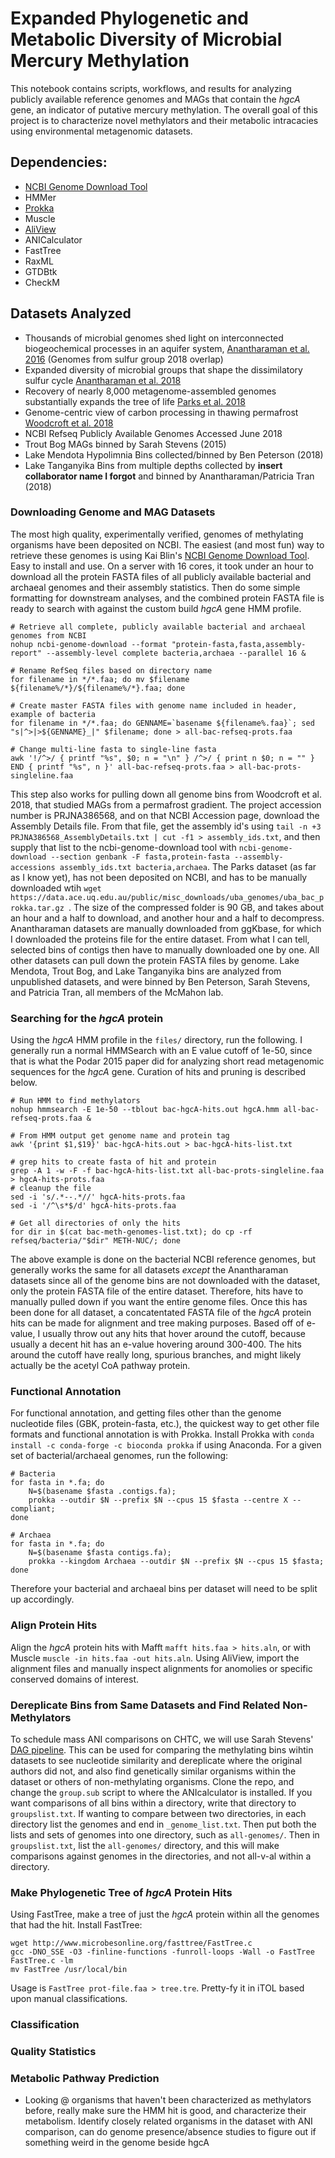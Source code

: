 # Expanded Phylogenetic and Metabolic Diversity of Microbial Mercury Methylation

This notebook contains scripts, workflows, and results for analyzing publicly available reference genomes and MAGs that contain the _hgcA_ gene, an indicator of putative mercury methylation. The overall goal of this project is to characterize novel methylators and their metabolic intracacies using environmental metagenomic datasets. 

## Dependencies: 

- [NCBI Genome Download Tool](https://github.com/kblin/ncbi-genome-download)
- HMMer
- [Prokka](https://github.com/tseemann/prokka) 
- Muscle
- [AliView](http://www.ormbunkar.se/aliview/)
- ANICalculator
- FastTree 
- RaxML 
- GTDBtk
- CheckM

## Datasets Analyzed 

- Thousands of microbial genomes shed light on interconnected biogeochemical processes in an aquifer system, [Anantharaman et al. 2016](https://www.nature.com/articles/ncomms13219) (Genomes from sulfur group 2018 overlap)
- Expanded diversity of microbial groups that shape the dissimilatory sulfur cycle [Anantharaman et al. 2018](https://www.nature.com/articles/s41396-018-0078-0)
- Recovery of nearly 8,000 metagenome-assembled genomes substantially expands the tree of life [Parks et al. 2018](https://www.nature.com/articles/s41564-017-0012-7)
- Genome-centric view of carbon processing in thawing permafrost [Woodcroft et al. 2018](https://www.nature.com/articles/s41586-018-0338-1)
- NCBI Refseq Publicly Available Genomes Accessed June 2018 
- Trout Bog MAGs binned by Sarah Stevens (2015)
- Lake Mendota Hypolimnia Bins collected/binned by Ben Peterson (2018)
- Lake Tanganyika Bins from multiple depths collected by **insert collaborator name I forgot** and binned by Anantharaman/Patricia Tran (2018)

### Downloading Genome and MAG Datasets

The most high quality, experimentally verified, genomes of methylating organisms have been deposited on NCBI. The easiest (and most fun) way to retrieve these genomes is using Kai Blin's [NCBI Genome Download Tool](https://github.com/kblin/ncbi-genome-download). Easy to install and use. On a server with 16 cores, it took under an hour to download all the protein FASTA files of all publicly available bacterial and archaeal genomes and their assembly statistics. Then do some simple formatting for downstream analyses, and the combined protein FASTA file is ready to search with against the custom build _hgcA_ gene HMM profile. 

```
# Retrieve all complete, publicly available bacterial and archaeal genomes from NCBI
nohup ncbi-genome-download --format "protein-fasta,fasta,assembly-report" --assembly-level complete bacteria,archaea --parallel 16 &

# Rename RefSeq files based on directory name
for filename in */*.faa; do mv $filename ${filename%/*}/${filename%/*}.faa; done

# Create master FASTA files with genome name included in header, example of bacteria
for filename in */*.faa; do GENNAME=`basename ${filename%.faa}`; sed "s|^>|>${GENNAME}_|" $filename; done > all-bac-refseq-prots.faa

# Change multi-line fasta to single-line fasta
awk '!/^>/ { printf "%s", $0; n = "\n" } /^>/ { print n $0; n = "" } END { printf "%s", n }' all-bac-refseq-prots.faa > all-bac-prots-singleline.faa
```

This step also works for pulling down all genome bins from Woodcroft et al. 2018, that studied MAGs from a permafrost gradient. The project accession number is PRJNA386568, and on that NCBI Accession page, download the Assembly Details file. From that file, get the assembly id's using `tail -n +3 PRJNA386568_AssemblyDetails.txt | cut -f1 > assembly_ids.txt`, and then supply that list to the ncbi-genome-download tool with `ncbi-genome-download --section genbank -F fasta,protein-fasta --assembly-accessions assembly_ids.txt bacteria,archaea`. The Parks dataset (as far as I know yet), has not been deposited on NCBI, and has to be manually downloaded wtih `wget https://data.ace.uq.edu.au/public/misc_downloads/uba_genomes/uba_bac_prokka.tar.gz `. The size of the compressed folder is 90 GB, and takes about an hour and a half to download, and another hour and a half to decompress. Anantharaman datasets are manually downloaded from ggKbase, for which I downloaded the proteins file for the entire dataset. From what I can tell, selected bins of contigs then have to manually downloaded one by one. All other datasets can pull down the protein FASTA files by genome. Lake Mendota, Trout Bog, and Lake Tanganyika bins are analyzed from unpublished datasets, and were binned by Ben Peterson, Sarah Stevens, and Patricia Tran, all members of the McMahon lab. 

### Searching for the _hgcA_ protein

Using the _hgcA_ HMM profile in the `files/` directory, run the following. I generally run a normal HMMSearch with an E value cutoff of 1e-50, since that is what the Podar 2015 paper did for analyzing short read metagenomic sequences for the _hgcA_ gene. Curation of hits and pruning is described below. 

```
# Run HMM to find methylators
nohup hmmsearch -E 1e-50 --tblout bac-hgcA-hits.out hgcA.hmm all-bac-refseq-prots.faa &

# From HMM output get genome name and protein tag
awk '{print $1,$19}' bac-hgcA-hits.out > bac-hgcA-hits-list.txt

# grep hits to create fasta of hit and protein
grep -A 1 -w -F -f bac-hgcA-hits-list.txt all-bac-prots-singleline.faa > hgcA-hits-prots.faa
# cleanup the file
sed -i 's/.*--.*//' hgcA-hits-prots.faa
sed -i '/^\s*$/d' hgcA-hits-prots.faa

# Get all directories of only the hits
for dir in $(cat bac-meth-genomes-list.txt); do cp -rf refseq/bacteria/"$dir" METH-NUC/; done
```

The above example is done on the bacterial NCBI reference genomes, but generally works the same for all datasets *except* the Anantharaman datasets since all of the genome bins are not downloaded with the dataset, only the protein FASTA file of the entire dataset. Therefore, hits have to manually pulled down if you want the entire genome files. Once this has been done for all dataset, a concatentated FASTA file of the _hgcA_ protein hits can be made for alignment and tree making purposes. Based off of e-value, I usually throw out any hits that hover around the cutoff, because usually a decent hit has an e-value hovering around 300-400. The hits around the cutoff have really long, spurious branches, and might likely actually be the acetyl CoA pathway protein. 

### Functional Annotation 

For functional annotation, and getting files other than the genome nucleotide files (GBK, protein-fasta, etc.), the quickest way to get other file formats and functional annotation is with Prokka. Install Prokka with `conda install -c conda-forge -c bioconda prokka` if using Anaconda. For a given set of bacterial/archaeal genomes, run the following: 

```
# Bacteria
for fasta in *.fa; do
    N=$(basename $fasta .contigs.fa);
    prokka --outdir $N --prefix $N --cpus 15 $fasta --centre X --compliant;
done

# Archaea
for fasta in *.fa; do
    N=$(basename $fasta contigs.fa);
    prokka --kingdom Archaea --outdir $N --prefix $N --cpus 15 $fasta;
done
```

Therefore your bacterial and archaeal bins per dataset will need to be split up accordingly. 

### Align Protein Hits 

Align the _hgcA_ protein hits with Mafft `mafft hits.faa > hits.aln`, or with Muscle `muscle -in hits.faa -out hits.aln`. Using AliView, import the alignment files and manually inspect alignments for anomolies or specific conserved domains of interest. 

### Dereplicate Bins from Same Datasets and Find Related Non-Methylators

To schedule mass ANI comparisons on CHTC, we will use Sarah Stevens' [DAG pipeline](https://github.com/sstevens2/ani_compare_dag). This can be used for comparing the methylating bins wihtin datasets to see nucleotide similarity and dereplicate where the original authors did not, and also find genetically similar organisms within the dataset or others of non-methylating organisms. Clone the repo, and change the `group.sub` script to where the ANIcalculator is installed. If you want comparisons of all bins within a directory, write that directory to `groupslist.txt`. If wanting to compare between two directories, in each directory list the genomes and end in `_genome_list.txt`. Then put both the lists and sets of genomes into one directory, such as `all-genomes/`. Then in `groupslist.txt`, list the `all-genomes/` directory, and this will make comparisons against genomes in the directories, and not all-v-al within a directory. 

### Make Phylogenetic Tree of _hgcA_ Protein Hits 

Using FastTree, make a tree of just the _hgcA_ protein within all the genomes that had the hit. Install FastTree: 

```
wget http://www.microbesonline.org/fasttree/FastTree.c
gcc -DNO_SSE -O3 -finline-functions -funroll-loops -Wall -o FastTree FastTree.c -lm
mv FastTree /usr/local/bin
```
Usage is `FastTree prot-file.faa > tree.tre`. Pretty-fy it in iTOL based upon manual classifications. 

### Classification 

### Quality Statistics 

### Metabolic Pathway Prediction 
- Looking @ organisms that haven't been characterized as methylators before, really make sure the HMM hit is good, and characterize their metabolism. Identify closely related organisms in the dataset with ANI comparison, can do genome presence/absence studies to figure out if something weird in the genome beside hgcA

